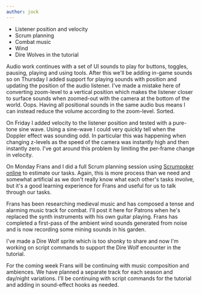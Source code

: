 ```yaml
---
author: jock
---
```

* Listener position and velocity
* Scrum planning
* Combat music
* Wind
* Dire Wolves in the tutorial

Audio work continues with a set of UI sounds to play for buttons, toggles, pausing, playing and using tools. After this we'll be adding in-game sounds so on Thursday I added support for playing sounds with position and updating the position of the audio listener. I've made a mistake here of converting zoom-level to a vertical position which makes the listener closer to surface sounds when zoomed-out with the camera at the bottom of the world. Oops. Having all positional sounds in the same audio bus means I can instead reduce the volume according to the zoom-level. Sorted.

On Friday I added velocity to the listener position and tested with a pure-tone sine wave. Using a sine-wave I could very quickly tell when the Doppler effect was sounding odd. In particular this was happening when changing z-levels as the speed of the camera was instantly high and then instantly zero. I've got around this problem by limiting the per-frame change in velocity.

On Monday Frans and I did a full Scrum planning session using [Scrumpoker online](https://www.scrumpoker.online/) to estimate our tasks. Again, this is more process than we need and somewhat artificial as we don't really know what each other's tasks involve, but it's a good learning experience for Frans and useful for us to talk through our tasks.

Frans has been researching medieval music and has composed a tense and alarming music track for combat. I'll post it here for Patrons when he's replaced the synth instruments with his own guitar playing. Frans has completed a first-pass of the ambient wind sounds generated from noise and is now recording some mining sounds in his garden.

I've made a Dire Wolf sprite which is too shonky to share and now I'm working on script commands to support the Dire Wolf encounter in the tutorial.

For the coming week Frans will be continuing with music composition and ambiences. We have planned a separate track for each season and day/night variations. I'll be continuing with script commands for the tutorial and adding in sound-effect hooks as needed.
